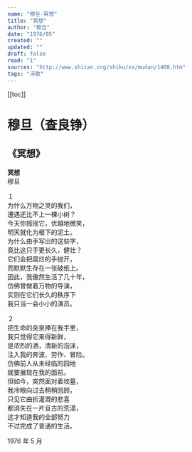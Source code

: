 ```yaml
---
name: "穆旦-冥想"
title: "冥想"
author: "穆旦"
date: "1976/05"
created: ""
updated: ""
draft: false
read: "1"
sources: "http://www.shitan.org/shiku/xs/mudan/1408.htm"
tags: "诗歌"
---
```


[[toc]]

# 穆旦（查良铮）

## 《冥想》

**冥想**  
穆旦  

１  
为什么万物之灵的我们，  
遭遇还比不上一棵小树？  
今天你摇摇它，优越地微笑，  
明天就化为根下的泥土。  
为什么由手写出的这些字，  
竟比这只手更长久，健壮？  
它们会把腐烂的手抛开，  
而默默生存在一张破纸上。  
因此，我傲然生活了几十年，  
仿佛曾做着万物的导演，  
实则在它们长久的秩序下  
我只当一会小小的演员。  

２  
把生命的突泉捧在我手里，  
我只觉得它来得新鲜，  
是浓烈的酒，清新的泡沫，  
注入我的奔波、劳作、冒险。  
仿佛前人从未经临的园地  
就要展现在我的面前。  
但如今，突然面对着坟墓，  
我冷眼向过去稍稍回顾，  
只见它曲折灌溉的悲喜  
都消失在一片亘古的荒漠，  
这才知道我的全部努力  
不过完成了普通的生活。  

1976 年 5 月  
